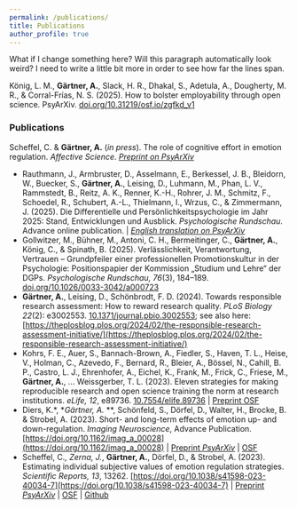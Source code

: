```yaml
---
permalink: /publications/
title: Publications
author_profile: true
---
```


What if I change something here? Will this paragraph automatically look weird? I need to write a little bit more in order to see how far the lines span.

König, L. M., **Gärtner, A.**, Slack, H. R., Dhakal, S., Adetula, A., Dougherty, M. R., & Corral-Frías, N. S. (2025). How to bolster employability through open science. PsyArXiv. [doi.org/10.31219/osf.io/zgfkd_v1](doi.org/10.31219/osf.io/zgfkd_v1)

### Publications

Scheffel, C. & **Gärtner, A.** (*in press*). The role of cognitive effort in emotion regulation. *Affective Science*. [*Preprint on PsyArXiv*](https://doi.org/10.31234/osf.io/eg9fm)

- Rauthmann, J., Armbruster, D., Asselmann, E., Berkessel, J. B., Bleidorn, W., Buecker, S., **Gärtner, A.**, Leising, D., Luhmann, M., Phan, L. V., Rammstedt, B., Reitz, A. K., Renner, K.-H., Rohrer, J. M., Schmitz, F., Schoedel, R., Schubert, A.-L., Thielmann, I., Wrzus, C., & Zimmermann, J. (2025). Die Differentielle und Persönlichkeitspsychologie im Jahr 2025: Stand, Entwicklungen und Ausblick. *Psychologische Rundschau*. Advance online publication. | [*English translation on PsyArXiv*](https://osf.io/preprints/psyarxiv/2597u_v1)
- Gollwitzer, M., Bühner, M., Antoni, C. H., Bermeitinger, C., **Gärtner, A.**, König, C., & Spinath, B. (2025). Verlässlichkeit, Verantwortung, Vertrauen – Grundpfeiler einer professionellen Promotionskultur in der Psychologie: Positionspapier der Kommission „Studium und Lehre“ der DGPs. *Psychologische Rundschau, 76*(3), 184–189. [doi.org/10.1026/0033-3042/a000723](https://econtent.hogrefe.com/doi/10.1026/0033-3042/a000723)
- **Gärtner, A.**, Leising, D., Schönbrodt, F. D. (2024). Towards responsible research assessment: How to reward research quality. *PLoS Biology 22*(2): e3002553. [10.1371/journal.pbio.3002553](https://doi.org/10.1371/journal.pbio.3002553); see also here: [https://theplosblog.plos.org/2024/02/the-responsible-research-assessment-initiative/](https://theplosblog.plos.org/2024/02/the-responsible-research-assessment-initiative/)
- Kohrs, F. E., Auer, S., Bannach-Brown, A., Fiedler, S., Haven, T. L., Heise, V., Holman, C., Azevedo, F., Bernard, R., Bleier, A., Bössel, N., Cahill, B. P., Castro, L. J., Ehrenhofer, A., Eichel, K., Frank, M., Frick, C., Friese, M., **Gärtner, A.**, ... Weissgerber, T. L. (2023). Eleven strategies for making reproducible research and open science training the norm at research institutions. *eLife, 12*, e89736. [10.7554/elife.89736](https://doi.org/10.7554/elife.89736) | [Preprint OSF](https://doi.org/10.31219/osf.io/kcvra)
- Diers, K.*, **Gärtner, A.* **, Schönfeld, S., Dörfel, D., Walter, H., Brocke, B. & Strobel, A. (2023). Short- and long-term effects of emotion up- and down-regulation. *Imaging Neuroscience*, Advance Publication. [https://doi.org/10.1162/imag_a_00028](https://doi.org/10.1162/imag_a_00028) | [Preprint *PsyArXiv*](https://psyarxiv.com/fms27) | [OSF](https://osf.io/ktjnw/)
- Scheffel, C.*, Zerna, J.*, **Gärtner, A.**, Dörfel, D., & Strobel, A. (2023). Estimating individual subjective values of emotion regulation strategies. *Scientific Reports, 13*, 13262. [https://doi.org/10.1038/s41598-023-40034-7](https://doi.org/10.1038/s41598-023-40034-7) | [Preprint *PsyArXiv*](https://doi.org/10.31234/osf.io/wr8qx) | [OSF](https://osf.io/vnj8x/) | [Github](https://github.com/ChScheffel/CAD)
